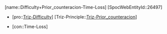 ﻿---
type: TrizContradiction
aliases:
- Difficulty+Prior_counteracion-Time-Loss
license: CC BY-SA 4.0
copyright: https://github.com/SpocWeb
IsDeleted: false
IsReadOnly: false
Confidential: public
tags: 
- Triz/Contradiction
---
[name::Difficulty+Prior_counteracion-Time-Loss]
[SpocWebEntityId::26497]
+ [pro::[Triz-Difficulty](tech/Triz/Parameter/Triz-Difficulty.md)]
[Triz-Principle::[Triz-Prior_counteracion](tech/Triz/Principle/Triz-Prior_counteracion.md)]
- [con::Time-Loss]

